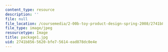 ```yaml
---
content_type: resource
description: ''
file: null
file_location: /coursemedia/2-00b-toy-product-design-spring-2008/2741b8565620bfe75614ead878dc0e4e_package1.jpg
file_type: image/jpeg
resourcetype: Image
title: package1.jpg
uid: 2741b856-5620-bfe7-5614-ead878dc0e4e
---
```

